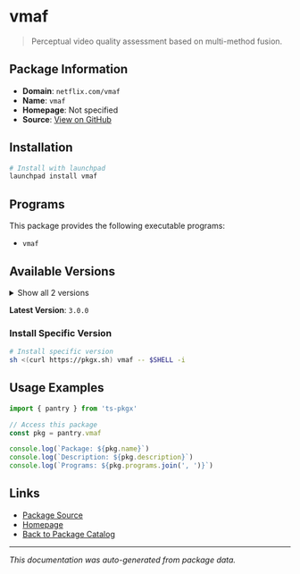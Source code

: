 # vmaf

> Perceptual video quality assessment based on multi-method fusion.

## Package Information

- **Domain**: `netflix.com/vmaf`
- **Name**: `vmaf`
- **Homepage**: Not specified
- **Source**: [View on GitHub](https://github.com/pkgxdev/pantry/tree/main/projects/netflix.com/vmaf/package.yml)

## Installation

```bash
# Install with launchpad
launchpad install vmaf
```

## Programs

This package provides the following executable programs:

- `vmaf`

## Available Versions

<details>
<summary>Show all 2 versions</summary>

- `3.0.0`, `2.3.1`

</details>

**Latest Version**: `3.0.0`

### Install Specific Version

```bash
# Install specific version
sh <(curl https://pkgx.sh) vmaf -- $SHELL -i
```

## Usage Examples

```typescript
import { pantry } from 'ts-pkgx'

// Access this package
const pkg = pantry.vmaf

console.log(`Package: ${pkg.name}`)
console.log(`Description: ${pkg.description}`)
console.log(`Programs: ${pkg.programs.join(', ')}`)
```

## Links

- [Package Source](https://github.com/pkgxdev/pantry/tree/main/projects/netflix.com/vmaf/package.yml)
- [Homepage](#)
- [Back to Package Catalog](../../package-catalog.md)

---

*This documentation was auto-generated from package data.*
